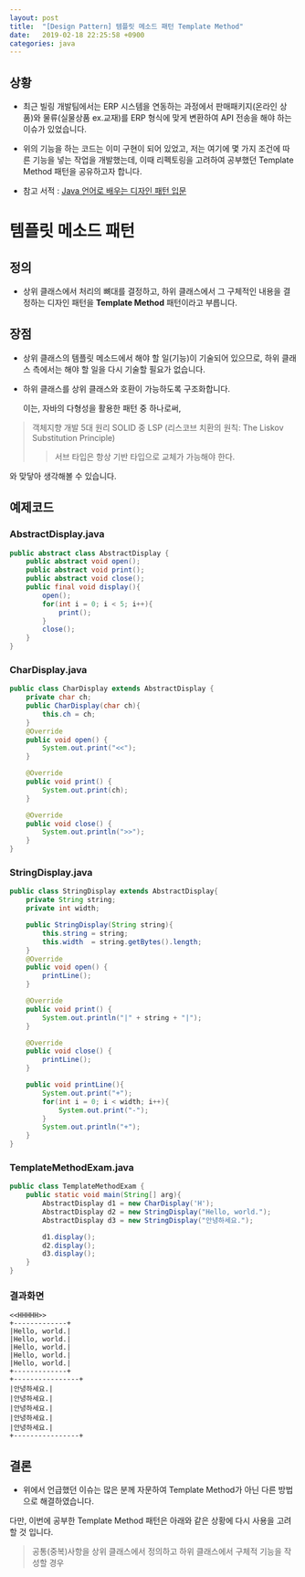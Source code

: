 ```yaml
---
layout: post
title:  "[Design Pattern] 템플릿 메소드 패턴 Template Method"
date:   2019-02-18 22:25:58 +0900
categories: java
---
```


## 상황

  * 최근 빌링 개발팀에서는 ERP 시스템을 연동하는 과정에서 판매패키지(온라인 상품)와 물류(실물상품 ex.교재)를 ERP 형식에 맞게
  변환하여 API 전송을 해야 하는 이슈가 있었습니다.
  
  * 위의 기능을 하는 코드는 이미 구현이 되어 있었고, 저는 여기에 몇 가지 조건에 따른 기능을 넣는 작업을 개발했는데, 이때 
   리펙토링을 고려하여 공부했던 Template Method 패턴을 공유하고자 합니다.
   
  * 참고 서적 :  [Java 언어로 배우는 디자인 패턴 입문](http://www.yes24.com/Product/goods/2918928)

# 템플릿 메소드 패턴  

## 정의
  * 상위 클래스에서 처리의 뼈대를 결정하고, 하위 클래스에서 그 구체적인 내용을 결정하는 디자인 패턴을 **Template Method** 패턴이라고 부릅니다. 


## 장점
  * 상위 클래스의 템플릿 메소드에서 해야 할 일(기능)이 기술되어 있으므로, 하위 클래스 측에서는 해야 할 일을 다시 기술할 필요가 없습니다.
  
  * 하위 클래스를 상위 클래스와 호환이 가능하도록 구조화합니다.
  
    이는, 자바의 다형성을 활용한 패턴 중 하나로써, 
  
  > 객체지향 개발 5대 원리 SOLID 중 LSP (리스코브 치환의 원칙: The Liskov Substitution Principle) 
  >> 서브 타입은 항상 기반 타입으로 교체가 가능해야 한다. 
  
  와 맞닿아 생각해볼 수 있습니다.


## 예제코드  
### AbstractDisplay.java
  ```java
  public abstract class AbstractDisplay {
      public abstract void open();
      public abstract void print();
      public abstract void close();
      public final void display(){
          open();
          for(int i = 0; i < 5; i++){
              print();
          }
          close();
      }
  }
  ```
### CharDisplay.java
  ```java
  public class CharDisplay extends AbstractDisplay {
      private char ch;
      public CharDisplay(char ch){
          this.ch = ch;
      }
      @Override
      public void open() {
          System.out.print("<<");
      }
  
      @Override
      public void print() {
          System.out.print(ch);
      }
  
      @Override
      public void close() {
          System.out.println(">>");
      }
  }
  ```
### StringDisplay.java
  ```java
  public class StringDisplay extends AbstractDisplay{
      private String string;
      private int width;
  
      public StringDisplay(String string){
          this.string = string;
          this.width  = string.getBytes().length;
      }
      @Override
      public void open() {
          printLine();
      }
  
      @Override
      public void print() {
          System.out.println("|" + string + "|");
      }
  
      @Override
      public void close() {
          printLine();
      }
  
      public void printLine(){
          System.out.print("+");
          for(int i = 0; i < width; i++){
              System.out.print("-");
          }
          System.out.println("+");
      }
  }
  ```
### TemplateMethodExam.java
  ```java
  public class TemplateMethodExam {
      public static void main(String[] arg){
          AbstractDisplay d1 = new CharDisplay('H');
          AbstractDisplay d2 = new StringDisplay("Hello, world.");
          AbstractDisplay d3 = new StringDisplay("안녕하세요.");
  
          d1.display();
          d2.display();
          d3.display();
      }
  }
  ```
### 결과화면
    <<HHHHH>>
    +-------------+
    |Hello, world.|
    |Hello, world.|
    |Hello, world.|
    |Hello, world.|
    |Hello, world.|
    +-------------+
    +----------------+
    |안녕하세요.|
    |안녕하세요.|
    |안녕하세요.|
    |안녕하세요.|
    |안녕하세요.|
    +----------------+

## 결론
  * 위에서 언급했던 이슈는 많은 분께 자문하여 Template Method가 아닌 다른 방법으로 해결하였습니다.
  
  다만, 이번에 공부한 Template Method 패턴은 아래와 같은 상황에 다시 사용을 고려할 것 입니다.
  
  >  공통(중복)사항을 상위 클래스에서 정의하고 하위 클래스에서 구체적 기능을 작성할 경우
  
  